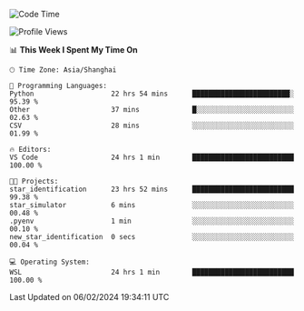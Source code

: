 <!--START_SECTION:waka-->
![Code Time](http://img.shields.io/badge/Code%20Time-1%2C500%20hrs%2011%20mins-blue)

![Profile Views](http://img.shields.io/badge/Profile%20Views-0-blue)

📊 **This Week I Spent My Time On** 

```text
🕑︎ Time Zone: Asia/Shanghai

💬 Programming Languages: 
Python                   22 hrs 54 mins      ████████████████████████░   95.39 % 
Other                    37 mins             █░░░░░░░░░░░░░░░░░░░░░░░░   02.63 % 
CSV                      28 mins             ░░░░░░░░░░░░░░░░░░░░░░░░░   01.99 % 

🔥 Editors: 
VS Code                  24 hrs 1 min        █████████████████████████   100.00 % 

🐱‍💻 Projects: 
star_identification      23 hrs 52 mins      █████████████████████████   99.38 % 
star_simulator           6 mins              ░░░░░░░░░░░░░░░░░░░░░░░░░   00.48 % 
.pyenv                   1 min               ░░░░░░░░░░░░░░░░░░░░░░░░░   00.10 % 
new_star_identification  0 secs              ░░░░░░░░░░░░░░░░░░░░░░░░░   00.04 % 

💻 Operating System: 
WSL                      24 hrs 1 min        █████████████████████████   100.00 % 
```


 Last Updated on 06/02/2024 19:34:11 UTC
<!--END_SECTION:waka-->